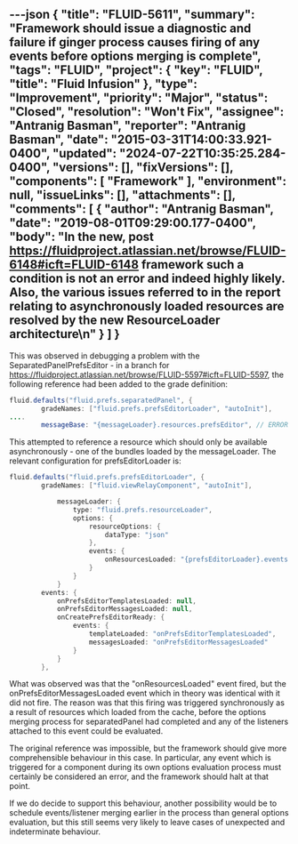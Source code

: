 ---json
{
  "title": "FLUID-5611",
  "summary": "Framework should issue a diagnostic and failure if ginger process causes firing of any events before options merging is complete",
  "tags": "FLUID",
  "project": {
    "key": "FLUID",
    "title": "Fluid Infusion"
  },
  "type": "Improvement",
  "priority": "Major",
  "status": "Closed",
  "resolution": "Won't Fix",
  "assignee": "Antranig Basman",
  "reporter": "Antranig Basman",
  "date": "2015-03-31T14:00:33.921-0400",
  "updated": "2024-07-22T10:35:25.284-0400",
  "versions": [],
  "fixVersions": [],
  "components": [
    "Framework"
  ],
  "environment": null,
  "issueLinks": [],
  "attachments": [],
  "comments": [
    {
      "author": "Antranig Basman",
      "date": "2019-08-01T09:29:00.177-0400",
      "body": "In the new, post <https://fluidproject.atlassian.net/browse/FLUID-6148#icft=FLUID-6148> framework such a condition is not an error and indeed highly likely. Also, the various issues referred to in the report relating to asynchronously loaded resources are resolved by the new ResourceLoader architecture\n"
    }
  ]
}
---
This was observed in debugging a problem with the SeparatedPanelPrefsEditor - in a branch for <https://fluidproject.atlassian.net/browse/FLUID-5597#icft=FLUID-5597>, the following reference had been added to the grade definition:

```java
fluid.defaults("fluid.prefs.separatedPanel", {
        gradeNames: ["fluid.prefs.prefsEditorLoader", "autoInit"],
....
        messageBase: "{messageLoader}.resources.prefsEditor", // ERROR here
```

This attempted to reference a resource which should only be available asynchronously - one of the bundles loaded by the messageLoader. The relevant configuration for prefsEditorLoader is:

```java
fluid.defaults("fluid.prefs.prefsEditorLoader", {
        gradeNames: ["fluid.viewRelayComponent", "autoInit"],

            messageLoader: {
                type: "fluid.prefs.resourceLoader",
                options: {
                    resourceOptions: {
                        dataType: "json"
                    },
                    events: {
                        onResourcesLoaded: "{prefsEditorLoader}.events.onPrefsEditorMessagesLoaded"
                    }
                }
            }
        events: {
            onPrefsEditorTemplatesLoaded: null,
            onPrefsEditorMessagesLoaded: null,
            onCreatePrefsEditorReady: {
                events: {
                    templateLoaded: "onPrefsEditorTemplatesLoaded",
                    messagesLoaded: "onPrefsEditorMessagesLoaded"
                }
            }
        },
```

What was observed was that the "onResourcesLoaded" event fired, but the onPrefsEditorMessagesLoaded event which in theory was identical with it did not fire. The reason was that this firing was triggered synchronously as a result of resources which loaded from the cache, before the options merging process for separatedPanel had completed and any of the listeners attached to this event could be evaluated.

The original reference was impossible, but the framework should give more comprehensible behaviour in this case. In particular, any event which is triggered for a component during its own options evaluation process must certainly be considered an error, and the framework should halt at that point.

If we do decide to support this behaviour, another possibility would be to schedule events/listener merging earlier in the process than general options evaluation, but this still seems very likely to leave cases of unexpected and indeterminate behaviour.

        